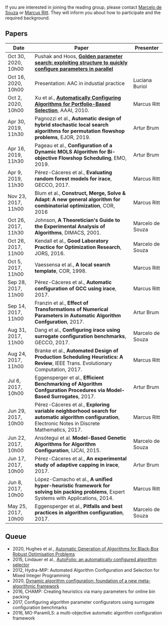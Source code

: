 If you are interested in joining the reading group, please contact [Marcelo de Souza](https://souzamarcelo.github.io) or [Marcus Ritt](http://www.inf.ufrgs.br/~mrpritt). They will inform you about how to participate and the required background.

## Papers

Date                 | Paper | Presenter
---------------------|-------|----------
Oct 30, 2020, 10h00  | Pushak and Hoos, [**Golden parameter search: exploiting structure to quickly configure parameters in parallel**](https://dl.acm.org/doi/abs/10.1145/3377930.3390211) | 
Oct 16, 2020, 10h00  | Presentation: AAC in industial practice | Luciana Buriol
Oct 2, 2020, 10h00   | Xu et al., [**Automatically Configuring Algorithms for Portfolio-Based Selection**](https://www.aaai.org/ocs/index.php/AAAI/AAAI10/paper/view/1929), AAAI, 2010. | Marcus Ritt
Apr 30, 2019, 11h30  | Pagnozzi et al., **Automatic design of hybrid stochastic local search algorithms for permutation flowshop problems**, EJOR, 2019. | Artur Brum
Apr 16, 2019, 11h30 | Pageau et al., **Configuration of a Dynamic MOLS Algorithm for Bi-objective Flowshop Scheduling**, EMO, 2019. | Artur Brum
Apr 9, 2019, 11h30  | Pérez-Cáceres et al., **Evaluating random forest models for irace**, GECCO, 2017. | Marcus Ritt
Nov 23, 2017, 11h00 | Blum et al., **Construct, Merge, Solve & Adapt: A new general algorithm for combinatorial optimization**, COR, 2016 | Marcus Ritt
Oct 26, 2017, 11h30 | Johnson, **A Theoretician's Guide to the Experimental Analysis of Algorithms**, DIMACS, 2001. | Marcelo de Souza
Oct 26, 2017, 11h00 | Kendall et al., **Good Laboratory Practice for Optimization Research**, JORS, 2016. | Marcelo de Souza
Oct 5, 2017, 11h00  | Vaessensa et al., **A local search template**, COR, 1998. | Marcus Ritt
Sep 28, 2017, 11h00 | Pérez-Cáceres et al., **Automatic configuration of GCC using irace**, 2017. | Marcus Ritt
Sep 14, 2017, 11h00 | Franzin et al., **Effect of Transformations of Numerical Parameters in Automatic Algorithm Confguration**, 2017. | Artur Brum
Aug 31, 2017, 11h00 | Dang et al., **Configuring irace using surrogate configuration benchmarks**, GECCO, 2017. | Marcelo de Souza
Aug 24, 2017, 11h00 | Branke et al., **Automated Design of Production Scheduling Heuristics: A Review**, IEEE Trans. Evolutionary Computation, 2017. | Marcus Ritt
Jul 6, 2017, 10h00  | Eggensperger et al., **Efficient Benchmarking of Algorithm Confguration Procedures via Model-Based Surrogates**, 2017. | Artur Brum
Jun 29, 2017, 10h00 | Pérez-Cáceres et al., **Exploring variable neighborhood search for automatic algorithm configuration**, Electronic Notes in Discrete Mathematics, 2017. | Marcus Ritt
Jun 22, 2017, 10h00 | Ansótegui et al. **Model-Based Genetic Algorithms for Algorithm Configuration**, IJCAI, 2015. | Marcelo de Souza
Jun 17, 2017, 10h00 | Pérez-Cáceres et al., **An experimental study of adaptive capping in irace**, 2017. | Artur Brum
Jun 8, 2017, 10h00  | López-Camacho et al., **A unified hyper-heuristic framework for solving bin packing problems**, Expert Systems with Applications, 2014. | Marcus Ritt
May 25, 2017, 10h00 | Eggensperger et al., **Pitfalls and best practices in algorithm configuration**, 2017. | Marcelo de Souza

## Queue

+ 2020, Hughes et al., [Automatic Generation of Algorithms for Black-Box Robust Optimisation Problems](https://arxiv.org/abs/2004.07294)
+ 2015, Lindauer et al., [AutoFolio: an automatically configured algorithm selector](https://dl.acm.org/doi/10.5555/2831071.2831088)
+ 2012, Hydra-MIP: Automated Algorithm Configuration and Selection for Mixed Integer Programming
+ 2020, [Dynamic algorithm configuration: foundation of a new meta-algorithmic framework](https://ml.informatik.uni-freiburg.de/papers/20-ECAI-DAC.pdf)
+ 2016, CHAMP: Creating heuristics via many parameters for online bin packing
+ 2017, Configuring algorithm parameter configurators using surrogate configuration benchmarks
+ 2016, MO-ParamILS: a multi-objective automatic algorithm configuration framework

